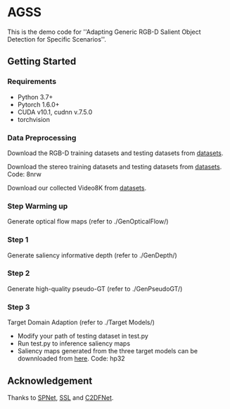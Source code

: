 # AGSS
This is the demo code for ''Adapting Generic RGB-D Salient Object Detection for Specific Scenarios''.

## Getting Started
### Requirements
* Python 3.7+
* Pytorch 1.6.0+
* CUDA v10.1, cudnn v.7.5.0
* torchvision

### Data Preprocessing
Download the RGB-D training datasets and testing datasets from [datasets](https://github.com/jiwei0921/RGBD-SOD-datasets).

Download the stereo training datasets and testing datasets from [datasets](https://pan.baidu.com/s/1ukuVfK51NuxZU_TsqLVS4A?pwd=8nrw). Code: 8nrw

Download our collected Video8K from [datasets](https://github.com/jiwei0921/RGBD-SOD-datasets).

### Step Warming up
Generate optical flow maps (refer to ./GenOpticalFlow/)

### Step 1
Generate saliency informative depth (refer to ./GenDepth/)

### Step 2
Generate high-quality pseudo-GT (refer to ./GenPseudoGT/)

### Step 3 
Target Domain Adaption (refer to ./Target Models/)

* Modify your path of testing dataset in test.py
* Run test.py to inference saliency maps
* Saliency maps generated from the three target models can be downnloaded from [here](https://github.com/jiwei0921/RGBD-SOD-datasets). Code: hp32


## Acknowledgement 
Thanks to [SPNet](https://github.com/taozh2017/SPNet), [SSL](https://github.com/Xiaoqi-Zhao-DLUT/SSLSOD) and [C2DFNet](https://github.com/Zakeiswo/C2DFNet/tree/main).
